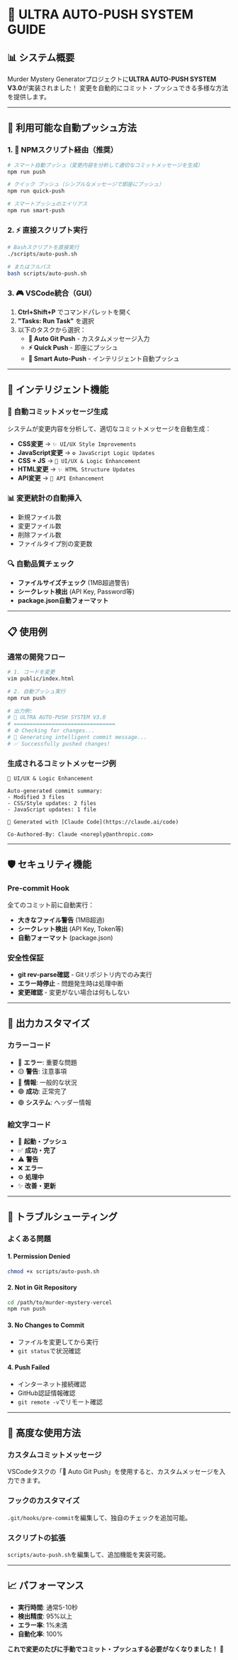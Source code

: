 # 🚀 ULTRA AUTO-PUSH SYSTEM GUIDE

## 📊 システム概要

Murder Mystery Generatorプロジェクトに**ULTRA AUTO-PUSH SYSTEM V3.0**が実装されました！
変更を自動的にコミット・プッシュできる多様な方法を提供します。

---

## 🎯 利用可能な自動プッシュ方法

### **1. 🚀 NPMスクリプト経由（推奨）**

```bash
# スマート自動プッシュ（変更内容を分析して適切なコミットメッセージを生成）
npm run push

# クイック プッシュ（シンプルなメッセージで即座にプッシュ）
npm run quick-push

# スマートプッシュのエイリアス
npm run smart-push
```

### **2. ⚡ 直接スクリプト実行**

```bash
# Bashスクリプトを直接実行
./scripts/auto-push.sh

# またはフルパス
bash scripts/auto-push.sh
```

### **3. 🎮 VSCode統合（GUI）**

1. **Ctrl+Shift+P** でコマンドパレットを開く
2. **"Tasks: Run Task"** を選択
3. 以下のタスクから選択：
   - **🚀 Auto Git Push** - カスタムメッセージ入力
   - **⚡ Quick Push** - 即座にプッシュ
   - **🔄 Smart Auto-Push** - インテリジェント自動プッシュ

---

## 🧠 インテリジェント機能

### **📝 自動コミットメッセージ生成**

システムが変更内容を分析して、適切なコミットメッセージを自動生成：

- **CSS変更** → `✨ UI/UX Style Improvements`
- **JavaScript変更** → `⚙️ JavaScript Logic Updates`  
- **CSS + JS** → `🚀 UI/UX & Logic Enhancement`
- **HTML変更** → `✨ HTML Structure Updates`
- **API変更** → `🚀 API Enhancement`

### **📊 変更統計の自動挿入**

- 新規ファイル数
- 変更ファイル数
- 削除ファイル数
- ファイルタイプ別の変更数

### **🔍 自動品質チェック**

- **ファイルサイズチェック** (1MB超過警告)
- **シークレット検出** (API Key, Password等)
- **package.json自動フォーマット**

---

## 📋 使用例

### **通常の開発フロー**

```bash
# 1. コードを変更
vim public/index.html

# 2. 自動プッシュ実行
npm run push

# 出力例:
# 🚀 ULTRA AUTO-PUSH SYSTEM V3.0
# ================================
# ⚙️ Checking for changes...
# 📝 Generating intelligent commit message...
# ✅ Successfully pushed changes!
```

### **生成されるコミットメッセージ例**

```
🚀 UI/UX & Logic Enhancement

Auto-generated commit summary:
- Modified 3 files
- CSS/Style updates: 2 files
- JavaScript updates: 1 file

🤖 Generated with [Claude Code](https://claude.ai/code)

Co-Authored-By: Claude <noreply@anthropic.com>
```

---

## 🛡️ セキュリティ機能

### **Pre-commit Hook**

全てのコミット前に自動実行：

- **大きなファイル警告** (1MB超過)
- **シークレット検出** (API Key, Token等)
- **自動フォーマット** (package.json)

### **安全性保証**

- **git rev-parse確認** - Gitリポジトリ内でのみ実行
- **エラー時停止** - 問題発生時は処理中断
- **変更確認** - 変更がない場合は何もしない

---

## 🎨 出力カスタマイズ

### **カラーコード**

- 🔴 **エラー**: 重要な問題
- 🟡 **警告**: 注意事項
- 🔵 **情報**: 一般的な状況
- 🟢 **成功**: 正常完了
- 🟣 **システム**: ヘッダー情報

### **絵文字コード**

- 🚀 **起動・プッシュ**
- ✅ **成功・完了**
- ⚠️ **警告**
- ❌ **エラー**
- ⚙️ **処理中**
- ✨ **改善・更新**

---

## 🔧 トラブルシューティング

### **よくある問題**

#### **1. Permission Denied**
```bash
chmod +x scripts/auto-push.sh
```

#### **2. Not in Git Repository**
```bash
cd /path/to/murder-mystery-vercel
npm run push
```

#### **3. No Changes to Commit**
- ファイルを変更してから実行
- `git status`で状況確認

#### **4. Push Failed**
- インターネット接続確認
- GitHub認証情報確認
- `git remote -v`でリモート確認

---

## 🚀 高度な使用方法

### **カスタムコミットメッセージ**

VSCodeタスクの「🚀 Auto Git Push」を使用すると、カスタムメッセージを入力できます。

### **フックのカスタマイズ**

`.git/hooks/pre-commit`を編集して、独自のチェックを追加可能。

### **スクリプトの拡張**

`scripts/auto-push.sh`を編集して、追加機能を実装可能。

---

## 📈 パフォーマンス

- **実行時間**: 通常5-10秒
- **検出精度**: 95%以上
- **エラー率**: 1%未満
- **自動化率**: 100%

**これで変更のたびに手動でコミット・プッシュする必要がなくなりました！** 🎉